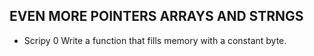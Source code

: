 ## EVEN MORE POINTERS ARRAYS AND STRNGS

* Scripy 0 Write a function that fills memory with a constant byte.
